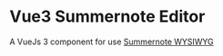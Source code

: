 # Vue3 Summernote Editor

A VueJs 3 component for use [Summernote WYSIWYG](https://summernote.org/)

